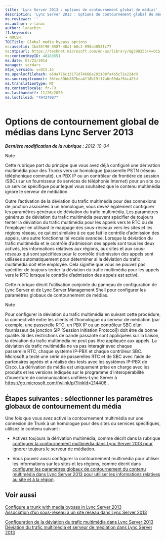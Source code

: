 ```yaml
---
title: 'Lync Server 2013 : options de contournement global de médias'
description: 'Lync Server 2013 : options de contournement global de médias.'
ms.reviewer: ''
ms.author: v-lanac
author: lanachin
f1.keywords:
- NOCSH
TOCTitle: Global media bypass options
ms:assetid: 1bd35f90-8587-48a1-b0c2-095a4053fc77
ms:mtpsurl: https://technet.microsoft.com/en-us/library/Gg398255(v=OCS.15)
ms:contentKeyID: 48183551
ms.date: 07/23/2014
manager: serdars
mtps_version: v=OCS.15
ms.openlocfilehash: e69a776c13171d74666a202108fa4b5c72e224d0
ms.sourcegitcommit: 36fee89bb887bea4f18b19f17a8c69daf5bc423d
ms.translationtype: MT
ms.contentlocale: fr-FR
ms.lasthandoff: 11/26/2020
ms.locfileid: "49427907"
---
```

# <a name="global-media-bypass-options-in-lync-server-2013"></a>Options de contournement global de médias dans Lync Server 2013

<div data-xmlns="http://www.w3.org/1999/xhtml">

<div class="topic" data-xmlns="http://www.w3.org/1999/xhtml" data-msxsl="urn:schemas-microsoft-com:xslt" data-cs="https://msdn.microsoft.com/">

<div data-asp="https://msdn2.microsoft.com/asp">



</div>

<div id="mainSection">

<div id="mainBody">

<span> </span>

_**Dernière modification de la rubrique :** 2012-10-04_

<div>


> [!NOTE]  
> Cette rubrique part du principe que vous avez déjà configuré une dérivation multimédia pour des Trunks vers un homologue (passerelle PSTN (réseau téléphonique commuté), un PBX IP ou un contrôleur de frontière de session (SBC) sur un fournisseur de services de téléphonie Internet) pour un site ou un service spécifique pour lequel vous souhaitez que le contenu multimédia ignore le serveur de médiation.



</div>

Outre l’activation de la déviation du trafic multimédia pour des connexions de jonction associées à un homologue, vous devez également configurer les paramètres généraux de déviation du trafic multimédia. Les paramètres généraux de déviation du trafic multimédia peuvent spécifier de toujours tenter la déviation du trafic multimédia pour les appels vers le RTC ou de l’employer en utilisant le mappage des sous-réseaux vers les sites et les régions réseau, ce qui est similaire à ce que fait le contrôle d’admission des appels, une autre fonctionnalité vocale avancée. Lorsque la déviation du trafic multimédia et le contrôle d’admission des appels sont tous les deux activés, les informations relatives aux régions, aux sites et aux sous-réseaux qui sont spécifiées pour le contrôle d’admission des appels sont utilisées automatiquement pour déterminer si la déviation du trafic multimédia doit être employée. Cela signifie que vous ne pouvez pas spécifier de toujours tenter la déviation du trafic multimédia pour les appels vers le RTC lorsque le contrôle d’admission des appels est activé.

Cette rubrique décrit l’utilisation conjointe du panneau de configuration de Lync Server et de Lync Server Management Shell pour configurer les paramètres globaux de contournement de médias.

<div>


> [!NOTE]  
> Pour configurer la déviation du trafic multimédia en suivant cette procédure, la connectivité entre les clients et l’homologue du serveur de médiation (par exemple, une passerelle RTC, un PBX IP ou un contrôleur SBC d’un fournisseur de jonction SIP [Session Initiation Protocol]) doit être de bonne qualité. Si des restrictions de bande passante sont appliquées sur la liaison, la déviation du trafic multimédia ne peut pas être appliquée aux appels. La déviation du trafic multimédia ne va pas interagir avec chaque passerelle RTC, chaque système IP-PBX et chaque contrôleur SBC. Microsoft a testé une série de passerelles RTC et de SBC avec l’aide de partenaires agréés et a réalisé des tests avec les systèmes IP-PBX de Cisco. La dérivation de média est uniquement prise en charge avec les produits et les versions indiqués sur le programme d’interopérabilité d’ouverture de communications unifiées-Lync Server à <A href="https://go.microsoft.com/fwlink/p/?linkid=214406">https://go.microsoft.com/fwlink/p/?linkId=214406</A> .



</div>

<div>

## <a name="next-steps-choose-global-media-bypass-settings"></a>Étapes suivantes : sélectionner les paramètres globaux de contournement du média

Une fois que vous avez activé la contournement multimédia sur une connexion de Trunk à un homologue pour des sites ou services spécifiques, utilisez le contenu suivant :

  - Activez toujours la dérivation multimédia, comme décrit dans la rubrique [configurer la contournement multimédia dans Lync Server 2013 pour ignorer toujours le serveur de médiation](lync-server-2013-configure-media-bypass-to-always-bypass-the-mediation-server.md).

  - Vous pouvez aussi configurer la contournement multimédia pour utiliser les informations sur les sites et les régions, comme décrit dans [configurer les paramètres globaux de contournement du contenu multimédia dans Lync Server 2013 pour utiliser les informations relatives au site et à la région](lync-server-2013-configure-media-bypass-global-settings-to-use-site-and-region-information.md).

</div>

<div>

## <a name="see-also"></a>Voir aussi


[Configure a trunk with media bypass in Lync Server 2013](lync-server-2013-configure-a-trunk-with-media-bypass.md)  
[Association d’un sous-réseau à un site réseau dans Lync Server 2013](lync-server-2013-associate-a-subnet-with-a-network-site.md)  


[Configuration de la déviation du trafic multimédia dans Lync Server 2013](lync-server-2013-configure-media-bypass.md)  
[Déviation du trafic multimédia et serveur de médiation dans Lync Server 2013](lync-server-2013-media-bypass-and-mediation-server.md)  
  

</div>

</div>

<span> </span>

</div>

</div>

</div>

